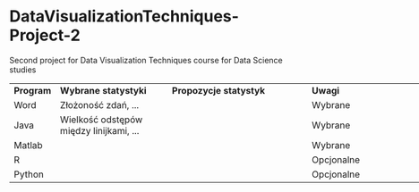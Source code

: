# DataVisualizationTechniques-Project-2
Second project for Data Visualization Techniques course for Data Science studies 

<div class="tg-wrap"><table style="undefined;table-layout: fixed; width: 865px">
<colgroup>
<col style="width: 25px">
<col style="width: 200px">
<col style="width: 250px">
<col style="width: 250px">
</colgroup>
<tbody>
  <tr>
    <td><b>Program</b></td>
    <td><b>Wybrane statystyki</b></td>
    <td><b>Propozycje statystyk</b></td>
    <td><b>Uwagi</b></td>
  </tr>
  <tr>
    <td rowspan="2">Word</td>
    <td rowspan="2">Złożoność zdań, ...</td>
    <td rowspan="2"></td>
    <td rowspan="2">Wybrane</td>
  </tr>
  <tr>
  </tr>
  <tr>
    <td rowspan="2">Java</td>
    <td rowspan="2">Wielkość odstępów między linijkami, ...</td>
    <td rowspan="2"></td>
    <td rowspan="2">Wybrane</td>
  </tr>
  <tr>
  </tr>
  <tr>
    <td rowspan="2">Matlab</td>
    <td rowspan="2"></td>
    <td rowspan="2"></td>
    <td rowspan="2">Wybrane</td>
  </tr>
  <tr>
  </tr>
  <tr>
    <td rowspan="2">R</td>
    <td rowspan="2"></td>
    <td rowspan="2"></td>
    <td rowspan="2">Opcjonalne</td>
  </tr>
  <tr>
  </tr>
  <tr>
    <td rowspan="2">Python</td>
    <td rowspan="2"></td>
    <td rowspan="2"></td>
    <td rowspan="2">Opcjonalne</td>
  </tr>
</tbody>
</table></div>
